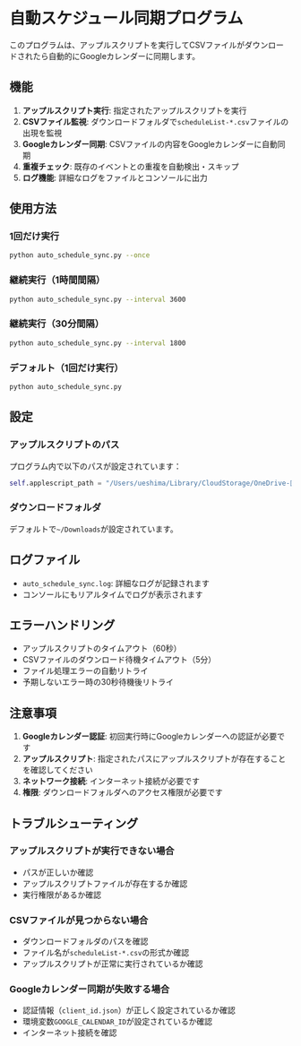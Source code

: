 # 自動スケジュール同期プログラム

このプログラムは、アップルスクリプトを実行してCSVファイルがダウンロードされたら自動的にGoogleカレンダーに同期します。

## 機能

1. **アップルスクリプト実行**: 指定されたアップルスクリプトを実行
2. **CSVファイル監視**: ダウンロードフォルダで`scheduleList-*.csv`ファイルの出現を監視
3. **Googleカレンダー同期**: CSVファイルの内容をGoogleカレンダーに自動同期
4. **重複チェック**: 既存のイベントとの重複を自動検出・スキップ
5. **ログ機能**: 詳細なログをファイルとコンソールに出力

## 使用方法

### 1回だけ実行
```bash
python auto_schedule_sync.py --once
```

### 継続実行（1時間間隔）
```bash
python auto_schedule_sync.py --interval 3600
```

### 継続実行（30分間隔）
```bash
python auto_schedule_sync.py --interval 1800
```

### デフォルト（1回だけ実行）
```bash
python auto_schedule_sync.py
```

## 設定

### アップルスクリプトのパス
プログラム内で以下のパスが設定されています：
```python
self.applescript_path = "/Users/ueshima/Library/CloudStorage/OneDrive-医療法人社団　慶友会　吉田病院/00_Automate/groupsession_schedule_to_google.scpt"
```

### ダウンロードフォルダ
デフォルトで`~/Downloads`が設定されています。

## ログファイル

- `auto_schedule_sync.log`: 詳細なログが記録されます
- コンソールにもリアルタイムでログが表示されます

## エラーハンドリング

- アップルスクリプトのタイムアウト（60秒）
- CSVファイルのダウンロード待機タイムアウト（5分）
- ファイル処理エラーの自動リトライ
- 予期しないエラー時の30秒待機後リトライ

## 注意事項

1. **Googleカレンダー認証**: 初回実行時にGoogleカレンダーへの認証が必要です
2. **アップルスクリプト**: 指定されたパスにアップルスクリプトが存在することを確認してください
3. **ネットワーク接続**: インターネット接続が必要です
4. **権限**: ダウンロードフォルダへのアクセス権限が必要です

## トラブルシューティング

### アップルスクリプトが実行できない場合
- パスが正しいか確認
- アップルスクリプトファイルが存在するか確認
- 実行権限があるか確認

### CSVファイルが見つからない場合
- ダウンロードフォルダのパスを確認
- ファイル名が`scheduleList-*.csv`の形式か確認
- アップルスクリプトが正常に実行されているか確認

### Googleカレンダー同期が失敗する場合
- 認証情報（`client_id.json`）が正しく設定されているか確認
- 環境変数`GOOGLE_CALENDAR_ID`が設定されているか確認
- インターネット接続を確認 